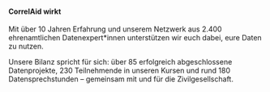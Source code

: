#### CorrelAid wirkt

Mit über 10 Jahren Erfahrung und unserem Netzwerk aus 2.400 ehrenamtlichen Datenexpert*innen unterstützen wir euch dabei, eure Daten zu nutzen.

Unsere Bilanz spricht für sich: über 85 erfolgreich abgeschlossene Datenprojekte, 230 Teilnehmende in unseren Kursen und rund 180 Datensprechstunden – gemeinsam mit und für die Zivilgesellschaft.
